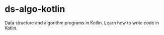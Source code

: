 # ds-algo-kotlin
Data structure and algorithm programs in Kotlin. Learn how to write code in Kotlin. 

